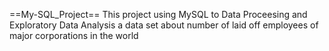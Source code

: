 ==My-SQL_Project==
This project using MySQL to Data Proceesing and Exploratory Data Analysis a data set about number of laid off employees of major corporations in the world

